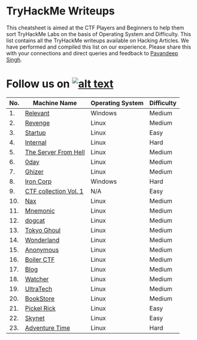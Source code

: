 # TryHackMe Writeups

This cheatsheet is aimed at the CTF Players and Beginners to help them sort TryHackMe Labs on the basis of Operating System and Difficulty. This list contains all the TryHackMe writeups available on Hacking Articles. We have performed and compiled this list on our experience. Please share this with your connections and direct queries and feedback to [Pavandeep Singh](https://twitter.com/pavan2318).


[1.1]: http://i.imgur.com/tXSoThF.png
[1]: http://www.twitter.com/hackinarticles
# Follow us on [![alt text][1.1]][1]


| No. | Machine Name | Operating System | Difficulty |
|-----|--------------|------------------|------------------|
| 1.	| [Relevant](https://www.hackingarticles.in/relevant-tryhackme-walkthrough/)|Windows|Medium|
| 2.	| [Revenge](https://www.hackingarticles.in/revenge-tryhackme-walkthrough/)|Linux|Medium|
| 3.	| [Startup](https://www.hackingarticles.in/startup-tryhackme-walkthrough/)|Linux|Easy|
| 4.	| [Internal ](https://www.hackingarticles.in/internal-tryhackme-walkthrough/)|Linux|Hard|
| 5.	| [The Server From Hell](https://www.hackingarticles.in/the-server-from-hell-tryhackme-walkthrough/)|Linux|Medium|
| 6.	| [0day](https://www.hackingarticles.in/0day-tryhackme-walkthrough/)|Linux|Medium|
| 7.	| [Ghizer](https://www.hackingarticles.in/ghizer-tryhackme-walkthrough/)|Linux|Medium|
| 8.	| [Iron Corp](https://www.hackingarticles.in/iron-corp-tryhackme-walkthrough/)|Windows|Hard|
| 9.	| [CTF collection Vol. 1](https://www.hackingarticles.in/ctf-collection-vol-1-tryhackme-walkthrough/)|N/A|Easy|
| 10.	| [Nax](https://www.hackingarticles.in/nax-tryhackme-walkthrough/)|Linux|Medium|
| 11.	| [Mnemonic](https://www.hackingarticles.in/mnemonic-tryhackme-walkthrough/)|Linux|Medium|
| 12.	| [dogcat](https://www.hackingarticles.in/dogcat-tryhackme-walkthrough/)|Linux|Medium|
| 13.	| [Tokyo Ghoul](https://www.hackingarticles.in/tokyo-ghoul-tryhackme-walkthrough/)|Linux|Medium|
| 14.	| [Wonderland](https://www.hackingarticles.in/wonderland-tryhackme-walkthrough/)|Linux|Medium|
| 15.	| [Anonymous](https://www.hackingarticles.in/anonymous-tryhackme-walkthrough/)|Linux|Medium|
| 16.	| [Boiler CTF](https://www.hackingarticles.in/boiler-ctf-tryhackme-walkthrough/)|Linux|Medium|
| 17.	| [Blog](https://www.hackingarticles.in/blog-tryhackme-walkthrough/)|Linux|Medium|
| 18.	| [Watcher](https://www.hackingarticles.in/watcher-tryhackme-walkthrough/)|Linux|Medium|
| 19.	| [UltraTech](https://www.hackingarticles.in/ultratech-tryhackme-walkthrough/)|Linux|Medium|
| 20.	| [BookStore](https://www.hackingarticles.in/bookstore-tryhackme-walkthrough/)|Linux|Medium|
| 21.	| [Pickel Rick](https://www.hackingarticles.in/pickle-rick-tryhackme-walkthrough/)|Linux|Easy|
| 22.	| [Skynet](https://www.hackingarticles.in/skynet-tryhackme-walkthrough/)|Linux|Easy|
| 23.	| [Adventure Time](https://www.hackingarticles.in/adventure-time-tryhackme-walkthrough/)|Linux|Hard|
